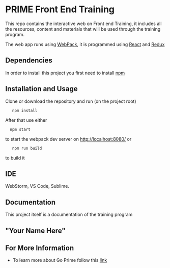 # PRIME Front End Training
This repo contains the interactive web on Front end Training, it includes all the resources, content and materials that will be used through the training program.

The web app runs using [WebPack](https://webpack.js.org/), it is programmed using [React](https://reactjs.org/) and [Redux](https://redux.js.org/)

Dependencies
---------------------

In order to install this project you first need to install [npm](https://www.npmjs.com/)

Installation and Usage
----------------------

Clone or download the repository and run (on the project root)

       npm install

After that use either

      npm start

to start the webpack dev server on [http://localhost:8080/](http://localhost:8080/)
or

       npm run build
	   
to build it

IDE
--------------------

WebStorm, VS Code, Sublime. 

Documentation
--------------------
This project itself is a documentation of the training program

"Your Name Here"
---------------------

For More Information
---------------------

+ To learn more about Go Prime follow this [link](https://goprime.io/)
